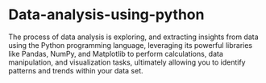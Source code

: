 # Data-analysis-using-python
The process of data analysis is exploring, and extracting insights from data using the Python programming language, leveraging its powerful libraries like Pandas, NumPy, and Matplotlib to perform calculations, data manipulation, and visualization tasks, ultimately allowing you to identify patterns and trends within your data set. 
